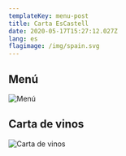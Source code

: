 ```yaml
---
templateKey: menu-post
title: Carta EsCastell
date: 2020-05-17T15:27:12.027Z
lang: es
flagimage: /img/spain.svg
---
```

## Menú

![Menú](/img/menu.png)

## Carta de vinos

![Carta de vinos](/img/menu.png)